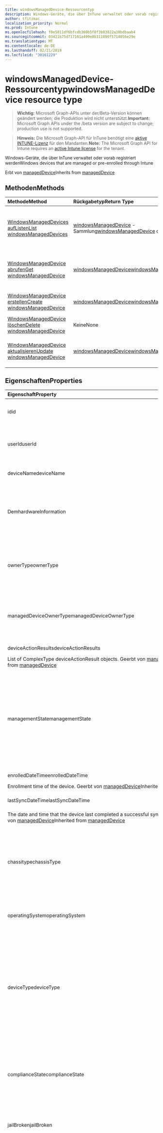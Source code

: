 ```yaml
---
title: windowsManagedDevice-Ressourcentyp
description: Windows-Geräte, die über InTune verwaltet oder vorab registriert werden
author: tfitzmac
localization_priority: Normal
ms.prod: Intune
ms.openlocfilehash: f0e5811df6bfcdb360b5f8f3b03822a38bdbaab4
ms.sourcegitcommit: 03421b75d717101a499e0b311890f5714056e29e
ms.translationtype: MT
ms.contentlocale: de-DE
ms.lasthandoff: 02/21/2019
ms.locfileid: "30161229"
---
```

# <a name="windowsmanageddevice-resource-type"></a><span data-ttu-id="17bc3-103">windowsManagedDevice-Ressourcentyp</span><span class="sxs-lookup"><span data-stu-id="17bc3-103">windowsManagedDevice resource type</span></span>

> <span data-ttu-id="17bc3-104">**Wichtig:** Microsoft Graph-APIs unter der/Beta-Version können geändert werden; die Produktion wird nicht unterstützt.</span><span class="sxs-lookup"><span data-stu-id="17bc3-104">**Important:** Microsoft Graph APIs under the /beta version are subject to change; production use is not supported.</span></span>

> <span data-ttu-id="17bc3-105">**Hinweis:** Die Microsoft Graph-API für InTune benötigt eine [aktive INTUNE-Lizenz](https://go.microsoft.com/fwlink/?linkid=839381) für den Mandanten.</span><span class="sxs-lookup"><span data-stu-id="17bc3-105">**Note:** The Microsoft Graph API for Intune requires an [active Intune license](https://go.microsoft.com/fwlink/?linkid=839381) for the tenant.</span></span>

<span data-ttu-id="17bc3-106">Windows-Geräte, die über InTune verwaltet oder vorab registriert werden</span><span class="sxs-lookup"><span data-stu-id="17bc3-106">Windows devices that are managed or pre-enrolled through Intune</span></span>


<span data-ttu-id="17bc3-107">Erbt von [managedDevice](../resources/intune-devices-manageddevice.md)</span><span class="sxs-lookup"><span data-stu-id="17bc3-107">Inherits from [managedDevice](../resources/intune-devices-manageddevice.md)</span></span>

## <a name="methods"></a><span data-ttu-id="17bc3-108">Methoden</span><span class="sxs-lookup"><span data-stu-id="17bc3-108">Methods</span></span>
|<span data-ttu-id="17bc3-109">Methode</span><span class="sxs-lookup"><span data-stu-id="17bc3-109">Method</span></span>|<span data-ttu-id="17bc3-110">Rückgabetyp</span><span class="sxs-lookup"><span data-stu-id="17bc3-110">Return Type</span></span>|<span data-ttu-id="17bc3-111">Beschreibung</span><span class="sxs-lookup"><span data-stu-id="17bc3-111">Description</span></span>|
|:---|:---|:---|
|[<span data-ttu-id="17bc3-112">WindowsManagedDevices aufListen</span><span class="sxs-lookup"><span data-stu-id="17bc3-112">List windowsManagedDevices</span></span>](../api/intune-devices-windowsmanageddevice-list.md)|<span data-ttu-id="17bc3-113">[windowsManagedDevice](../resources/intune-devices-windowsmanageddevice.md) -Sammlung</span><span class="sxs-lookup"><span data-stu-id="17bc3-113">[windowsManagedDevice](../resources/intune-devices-windowsmanageddevice.md) collection</span></span>|<span data-ttu-id="17bc3-114">AufListen von Eigenschaften und Beziehungen der [windowsManagedDevice](../resources/intune-devices-windowsmanageddevice.md) -Objekte.</span><span class="sxs-lookup"><span data-stu-id="17bc3-114">List properties and relationships of the [windowsManagedDevice](../resources/intune-devices-windowsmanageddevice.md) objects.</span></span>|
|[<span data-ttu-id="17bc3-115">WindowsManagedDevice abrufen</span><span class="sxs-lookup"><span data-stu-id="17bc3-115">Get windowsManagedDevice</span></span>](../api/intune-devices-windowsmanageddevice-get.md)|[<span data-ttu-id="17bc3-116">windowsManagedDevice</span><span class="sxs-lookup"><span data-stu-id="17bc3-116">windowsManagedDevice</span></span>](../resources/intune-devices-windowsmanageddevice.md)|<span data-ttu-id="17bc3-117">Lesen von Eigenschaften und Beziehungen des [windowsManagedDevice](../resources/intune-devices-windowsmanageddevice.md) -Objekts.</span><span class="sxs-lookup"><span data-stu-id="17bc3-117">Read properties and relationships of the [windowsManagedDevice](../resources/intune-devices-windowsmanageddevice.md) object.</span></span>|
|[<span data-ttu-id="17bc3-118">WindowsManagedDevice erstellen</span><span class="sxs-lookup"><span data-stu-id="17bc3-118">Create windowsManagedDevice</span></span>](../api/intune-devices-windowsmanageddevice-create.md)|[<span data-ttu-id="17bc3-119">windowsManagedDevice</span><span class="sxs-lookup"><span data-stu-id="17bc3-119">windowsManagedDevice</span></span>](../resources/intune-devices-windowsmanageddevice.md)|<span data-ttu-id="17bc3-120">Erstellen eines neuen [windowsManagedDevice](../resources/intune-devices-windowsmanageddevice.md) -Objekts.</span><span class="sxs-lookup"><span data-stu-id="17bc3-120">Create a new [windowsManagedDevice](../resources/intune-devices-windowsmanageddevice.md) object.</span></span>|
|[<span data-ttu-id="17bc3-121">WindowsManagedDevice löschen</span><span class="sxs-lookup"><span data-stu-id="17bc3-121">Delete windowsManagedDevice</span></span>](../api/intune-devices-windowsmanageddevice-delete.md)|<span data-ttu-id="17bc3-122">Keine</span><span class="sxs-lookup"><span data-stu-id="17bc3-122">None</span></span>|<span data-ttu-id="17bc3-123">Löscht eine [windowsManagedDevice](../resources/intune-devices-windowsmanageddevice.md).</span><span class="sxs-lookup"><span data-stu-id="17bc3-123">Deletes a [windowsManagedDevice](../resources/intune-devices-windowsmanageddevice.md).</span></span>|
|[<span data-ttu-id="17bc3-124">WindowsManagedDevice aktualisieren</span><span class="sxs-lookup"><span data-stu-id="17bc3-124">Update windowsManagedDevice</span></span>](../api/intune-devices-windowsmanageddevice-update.md)|[<span data-ttu-id="17bc3-125">windowsManagedDevice</span><span class="sxs-lookup"><span data-stu-id="17bc3-125">windowsManagedDevice</span></span>](../resources/intune-devices-windowsmanageddevice.md)|<span data-ttu-id="17bc3-126">Aktualisieren der Eigenschaften eines [windowsManagedDevice](../resources/intune-devices-windowsmanageddevice.md) -Objekts.</span><span class="sxs-lookup"><span data-stu-id="17bc3-126">Update the properties of a [windowsManagedDevice](../resources/intune-devices-windowsmanageddevice.md) object.</span></span>|

## <a name="properties"></a><span data-ttu-id="17bc3-127">Eigenschaften</span><span class="sxs-lookup"><span data-stu-id="17bc3-127">Properties</span></span>
|<span data-ttu-id="17bc3-128">Eigenschaft</span><span class="sxs-lookup"><span data-stu-id="17bc3-128">Property</span></span>|<span data-ttu-id="17bc3-129">Typ</span><span class="sxs-lookup"><span data-stu-id="17bc3-129">Type</span></span>|<span data-ttu-id="17bc3-130">Beschreibung</span><span class="sxs-lookup"><span data-stu-id="17bc3-130">Description</span></span>|
|:---|:---|:---|
|<span data-ttu-id="17bc3-131">id</span><span class="sxs-lookup"><span data-stu-id="17bc3-131">id</span></span>|<span data-ttu-id="17bc3-132">string</span><span class="sxs-lookup"><span data-stu-id="17bc3-132">String</span></span>|<span data-ttu-id="17bc3-133">Eindeutiger Bezeichner für das von [ManagedDevice](../resources/intune-devices-manageddevice.md) geerbte Gerät</span><span class="sxs-lookup"><span data-stu-id="17bc3-133">Unique Identifier for the device Inherited from [managedDevice](../resources/intune-devices-manageddevice.md)</span></span>|
|<span data-ttu-id="17bc3-134">userId</span><span class="sxs-lookup"><span data-stu-id="17bc3-134">userId</span></span>|<span data-ttu-id="17bc3-135">String</span><span class="sxs-lookup"><span data-stu-id="17bc3-135">String</span></span>|<span data-ttu-id="17bc3-136">Eindeutiger Bezeichner für den Benutzer, der mit dem von [ManagedDevice](../resources/intune-devices-manageddevice.md) geerbten Gerät verknüpft ist</span><span class="sxs-lookup"><span data-stu-id="17bc3-136">Unique Identifier for the user associated with the device Inherited from [managedDevice](../resources/intune-devices-manageddevice.md)</span></span>|
|<span data-ttu-id="17bc3-137">deviceName</span><span class="sxs-lookup"><span data-stu-id="17bc3-137">deviceName</span></span>|<span data-ttu-id="17bc3-138">Zeichenfolge</span><span class="sxs-lookup"><span data-stu-id="17bc3-138">String</span></span>|<span data-ttu-id="17bc3-139">Name des von [ManagedDevice](../resources/intune-devices-manageddevice.md) geerbten Geräts</span><span class="sxs-lookup"><span data-stu-id="17bc3-139">Name of the device Inherited from [managedDevice](../resources/intune-devices-manageddevice.md)</span></span>|
|<span data-ttu-id="17bc3-140">Dem</span><span class="sxs-lookup"><span data-stu-id="17bc3-140">hardwareInformation</span></span>|[<span data-ttu-id="17bc3-141">Dem</span><span class="sxs-lookup"><span data-stu-id="17bc3-141">hardwareInformation</span></span>](../resources/intune-devices-hardwareinformation.md)|<span data-ttu-id="17bc3-142">Die hardward-Details für das Gerät.</span><span class="sxs-lookup"><span data-stu-id="17bc3-142">The hardward details for the device.</span></span>  <span data-ttu-id="17bc3-143">Enthält Informationen wie Speicherplatz, Hersteller, Seriennummer usw. Geerbt von [managedDevice](../resources/intune-devices-manageddevice.md)</span><span class="sxs-lookup"><span data-stu-id="17bc3-143">Includes information such as storage space, manufacturer, serial number, etc. Inherited from [managedDevice](../resources/intune-devices-manageddevice.md)</span></span>|
|<span data-ttu-id="17bc3-144">ownerType</span><span class="sxs-lookup"><span data-stu-id="17bc3-144">ownerType</span></span>|[<span data-ttu-id="17bc3-145">ownerType</span><span class="sxs-lookup"><span data-stu-id="17bc3-145">ownerType</span></span>](../resources/intune-devices-ownertype.md)|<span data-ttu-id="17bc3-146">Der Besitzer des Geräts.</span><span class="sxs-lookup"><span data-stu-id="17bc3-146">Ownership of the device.</span></span> <span data-ttu-id="17bc3-147">Kann "Company" oder "Personal" von [ManagedDevice](../resources/intune-devices-manageddevice.md)geerbt werden.</span><span class="sxs-lookup"><span data-stu-id="17bc3-147">Can be 'company' or 'personal' Inherited from [managedDevice](../resources/intune-devices-manageddevice.md).</span></span> <span data-ttu-id="17bc3-148">Mögliche Werte sind: `unknown`, `company` und `personal`.</span><span class="sxs-lookup"><span data-stu-id="17bc3-148">Possible values are: `unknown`, `company`, `personal`.</span></span>|
|<span data-ttu-id="17bc3-149">managedDeviceOwnerType</span><span class="sxs-lookup"><span data-stu-id="17bc3-149">managedDeviceOwnerType</span></span>|[<span data-ttu-id="17bc3-150">managedDeviceOwnerType</span><span class="sxs-lookup"><span data-stu-id="17bc3-150">managedDeviceOwnerType</span></span>](../resources/intune-devices-manageddeviceownertype.md)|<span data-ttu-id="17bc3-151">Der Besitzer des Geräts.</span><span class="sxs-lookup"><span data-stu-id="17bc3-151">Ownership of the device.</span></span> <span data-ttu-id="17bc3-152">Kann "Company" oder "Personal" von [ManagedDevice](../resources/intune-devices-manageddevice.md)geerbt werden.</span><span class="sxs-lookup"><span data-stu-id="17bc3-152">Can be 'company' or 'personal' Inherited from [managedDevice](../resources/intune-devices-manageddevice.md).</span></span> <span data-ttu-id="17bc3-153">Mögliche Werte sind: `unknown`, `company` und `personal`.</span><span class="sxs-lookup"><span data-stu-id="17bc3-153">Possible values are: `unknown`, `company`, `personal`.</span></span>|
|<span data-ttu-id="17bc3-154">deviceActionResults</span><span class="sxs-lookup"><span data-stu-id="17bc3-154">deviceActionResults</span></span>|<span data-ttu-id="17bc3-155">Collection von Objekten des Typs [deviceActionResult](../resources/intune-devices-deviceactionresult.md)</span><span class="sxs-lookup"><span data-stu-id="17bc3-155">[deviceActionResult](../resources/intune-devices-deviceactionresult.md) collection</span></span>|<span data-ttu-id="17bc3-156">Liste von Objekten des Typs „ComplexType deviceActionResult“.
</span><span class="sxs-lookup"><span data-stu-id="17bc3-156">List of ComplexType deviceActionResult objects.</span></span> <span data-ttu-id="17bc3-157">Geerbt von [managedDevice](../resources/intune-devices-manageddevice.md)</span><span class="sxs-lookup"><span data-stu-id="17bc3-157">Inherited from [managedDevice](../resources/intune-devices-manageddevice.md)</span></span>|
|<span data-ttu-id="17bc3-158">managementState</span><span class="sxs-lookup"><span data-stu-id="17bc3-158">managementState</span></span>|[<span data-ttu-id="17bc3-159">managementState</span><span class="sxs-lookup"><span data-stu-id="17bc3-159">managementState</span></span>](../resources/intune-devices-managementstate.md)|<span data-ttu-id="17bc3-160">Verwaltungsstatus des Geräts.</span><span class="sxs-lookup"><span data-stu-id="17bc3-160">Management state of the device.</span></span> <span data-ttu-id="17bc3-161">Von [ManagedDevice](../resources/intune-devices-manageddevice.md)geerbt.</span><span class="sxs-lookup"><span data-stu-id="17bc3-161">Inherited from [managedDevice](../resources/intune-devices-manageddevice.md).</span></span> <span data-ttu-id="17bc3-162">Mögliche Werte sind: `managed`, `retirePending`, `retireFailed`, `wipePending`, `wipeFailed`, `unhealthy`, `deletePending`, `retireIssued`, `wipeIssued`, `wipeCanceled`, `retireCanceled` und `discovered`.</span><span class="sxs-lookup"><span data-stu-id="17bc3-162">Possible values are: `managed`, `retirePending`, `retireFailed`, `wipePending`, `wipeFailed`, `unhealthy`, `deletePending`, `retireIssued`, `wipeIssued`, `wipeCanceled`, `retireCanceled`, `discovered`.</span></span>|
|<span data-ttu-id="17bc3-163">enrolledDateTime</span><span class="sxs-lookup"><span data-stu-id="17bc3-163">enrolledDateTime</span></span>|<span data-ttu-id="17bc3-164">DateTimeOffset</span><span class="sxs-lookup"><span data-stu-id="17bc3-164">DateTimeOffset</span></span>|<span data-ttu-id="17bc3-165">Datum und Uhrzeit der Geräteregistrierung.
</span><span class="sxs-lookup"><span data-stu-id="17bc3-165">Enrollment time of the device.</span></span> <span data-ttu-id="17bc3-166">Geerbt von [managedDevice](../resources/intune-devices-manageddevice.md)</span><span class="sxs-lookup"><span data-stu-id="17bc3-166">Inherited from [managedDevice](../resources/intune-devices-manageddevice.md)</span></span>|
|<span data-ttu-id="17bc3-167">lastSyncDateTime</span><span class="sxs-lookup"><span data-stu-id="17bc3-167">lastSyncDateTime</span></span>|<span data-ttu-id="17bc3-168">DateTimeOffset</span><span class="sxs-lookup"><span data-stu-id="17bc3-168">DateTimeOffset</span></span>|<span data-ttu-id="17bc3-169">Datum und Uhrzeit der letzten erfolgreichen Synchronisierung des Geräts mit Intune.
</span><span class="sxs-lookup"><span data-stu-id="17bc3-169">The date and time that the device last completed a successful sync with Intune.</span></span> <span data-ttu-id="17bc3-170">Geerbt von [managedDevice](../resources/intune-devices-manageddevice.md)</span><span class="sxs-lookup"><span data-stu-id="17bc3-170">Inherited from [managedDevice](../resources/intune-devices-manageddevice.md)</span></span>|
|<span data-ttu-id="17bc3-171">chassitype</span><span class="sxs-lookup"><span data-stu-id="17bc3-171">chassisType</span></span>|[<span data-ttu-id="17bc3-172">chassitype</span><span class="sxs-lookup"><span data-stu-id="17bc3-172">chassisType</span></span>](../resources/intune-devices-chassistype.md)|<span data-ttu-id="17bc3-173">Gehäusetyp des Geräts.</span><span class="sxs-lookup"><span data-stu-id="17bc3-173">Chassis type of the device.</span></span> <span data-ttu-id="17bc3-174">Von [ManagedDevice](../resources/intune-devices-manageddevice.md)geerbt.</span><span class="sxs-lookup"><span data-stu-id="17bc3-174">Inherited from [managedDevice](../resources/intune-devices-manageddevice.md).</span></span> <span data-ttu-id="17bc3-175">Mögliche Werte: `unknown`, `desktop`, `laptop`, `worksWorkstation`, `enterpriseServer`, `phone`, `tablet`, `mobileOther`, `mobileUnknown`.</span><span class="sxs-lookup"><span data-stu-id="17bc3-175">Possible values are: `unknown`, `desktop`, `laptop`, `worksWorkstation`, `enterpriseServer`, `phone`, `tablet`, `mobileOther`, `mobileUnknown`.</span></span>|
|<span data-ttu-id="17bc3-176">operatingSystem</span><span class="sxs-lookup"><span data-stu-id="17bc3-176">operatingSystem</span></span>|<span data-ttu-id="17bc3-177">Zeichenfolge</span><span class="sxs-lookup"><span data-stu-id="17bc3-177">String</span></span>|<span data-ttu-id="17bc3-178">Betriebssystem des Geräts.</span><span class="sxs-lookup"><span data-stu-id="17bc3-178">Operating system of the device.</span></span> <span data-ttu-id="17bc3-179">Windows, iOS, etc. Geerbt von [managedDevice](../resources/intune-devices-manageddevice.md)</span><span class="sxs-lookup"><span data-stu-id="17bc3-179">Windows, iOS, etc. Inherited from [managedDevice](../resources/intune-devices-manageddevice.md)</span></span>|
|<span data-ttu-id="17bc3-180">deviceType</span><span class="sxs-lookup"><span data-stu-id="17bc3-180">deviceType</span></span>|[<span data-ttu-id="17bc3-181">deviceType</span><span class="sxs-lookup"><span data-stu-id="17bc3-181">deviceType</span></span>](../resources/intune-shared-devicetype.md)|<span data-ttu-id="17bc3-182">Plattform des Geräts.</span><span class="sxs-lookup"><span data-stu-id="17bc3-182">Platform of the device.</span></span> <span data-ttu-id="17bc3-183">Von [ManagedDevice](../resources/intune-devices-manageddevice.md)geerbt.</span><span class="sxs-lookup"><span data-stu-id="17bc3-183">Inherited from [managedDevice](../resources/intune-devices-manageddevice.md).</span></span> <span data-ttu-id="17bc3-184">Mögliche Werte sind: `desktop`, `windowsRT`, `winMO6` `nokia` `windowsPhone` `mac` `winCE` `iPhone` `iPad` `iPod` `android` `iSocConsumer` `unix` `macMDM`,,,,,,,, `holoLens`,, `androidEnterprise` ,,,,,, `surfaceHub` `androidForWork` `winEmbedded` , `blackberry`, `palm`, `unknown`.</span><span class="sxs-lookup"><span data-stu-id="17bc3-184">Possible values are: `desktop`, `windowsRT`, `winMO6`, `nokia`, `windowsPhone`, `mac`, `winCE`, `winEmbedded`, `iPhone`, `iPad`, `iPod`, `android`, `iSocConsumer`, `unix`, `macMDM`, `holoLens`, `surfaceHub`, `androidForWork`, `androidEnterprise`, `blackberry`, `palm`, `unknown`.</span></span>|
|<span data-ttu-id="17bc3-185">complianceState</span><span class="sxs-lookup"><span data-stu-id="17bc3-185">complianceState</span></span>|[<span data-ttu-id="17bc3-186">complianceState</span><span class="sxs-lookup"><span data-stu-id="17bc3-186">complianceState</span></span>](../resources/intune-devices-compliancestate.md)|<span data-ttu-id="17bc3-187">Konformitätsstatus des Geräts.</span><span class="sxs-lookup"><span data-stu-id="17bc3-187">Compliance state of the device.</span></span> <span data-ttu-id="17bc3-188">Von [ManagedDevice](../resources/intune-devices-manageddevice.md)geerbt.</span><span class="sxs-lookup"><span data-stu-id="17bc3-188">Inherited from [managedDevice](../resources/intune-devices-manageddevice.md).</span></span> <span data-ttu-id="17bc3-189">Mögliche Werte sind: `unknown`, `compliant`, `noncompliant`, `conflict`, `error`, `inGracePeriod` und `configManager`.</span><span class="sxs-lookup"><span data-stu-id="17bc3-189">Possible values are: `unknown`, `compliant`, `noncompliant`, `conflict`, `error`, `inGracePeriod`, `configManager`.</span></span>|
|<span data-ttu-id="17bc3-190">jailBroken</span><span class="sxs-lookup"><span data-stu-id="17bc3-190">jailBroken</span></span>|<span data-ttu-id="17bc3-191">String</span><span class="sxs-lookup"><span data-stu-id="17bc3-191">String</span></span>|<span data-ttu-id="17bc3-192">Gibt an, ob es sich um ein Gerät mit Jailbreak oder Rootzugriff handelt.</span><span class="sxs-lookup"><span data-stu-id="17bc3-192">whether the device is jail broken or rooted.</span></span> <span data-ttu-id="17bc3-193">Geerbt von [managedDevice](../resources/intune-devices-manageddevice.md)</span><span class="sxs-lookup"><span data-stu-id="17bc3-193">Inherited from [managedDevice](../resources/intune-devices-manageddevice.md)</span></span>|
|<span data-ttu-id="17bc3-194">managementAgent</span><span class="sxs-lookup"><span data-stu-id="17bc3-194">managementAgent</span></span>|[<span data-ttu-id="17bc3-195">managementAgentType</span><span class="sxs-lookup"><span data-stu-id="17bc3-195">managementAgentType</span></span>](../resources/intune-devices-managementagenttype.md)|<span data-ttu-id="17bc3-196">Verwaltungskanal des Geräts.</span><span class="sxs-lookup"><span data-stu-id="17bc3-196">Management channel of the device.</span></span> <span data-ttu-id="17bc3-197">InTune, EAS usw. Von [ManagedDevice](../resources/intune-devices-manageddevice.md)geerbt.</span><span class="sxs-lookup"><span data-stu-id="17bc3-197">Intune, EAS, etc. Inherited from [managedDevice](../resources/intune-devices-manageddevice.md).</span></span> <span data-ttu-id="17bc3-198">Mögliche Werte sind: `eas`, `mdm`, `easMdm`, `intuneClient`, `easIntuneClient`, `configurationManagerClient`, `configurationManagerClientMdm`, `configurationManagerClientMdmEas`, `unknown`, `jamf`, `googleCloudDevicePolicyController` und `microsoft365ManagedMdm`.</span><span class="sxs-lookup"><span data-stu-id="17bc3-198">Possible values are: `eas`, `mdm`, `easMdm`, `intuneClient`, `easIntuneClient`, `configurationManagerClient`, `configurationManagerClientMdm`, `configurationManagerClientMdmEas`, `unknown`, `jamf`, `googleCloudDevicePolicyController`, `microsoft365ManagedMdm`.</span></span>|
|<span data-ttu-id="17bc3-199">osVersion</span><span class="sxs-lookup"><span data-stu-id="17bc3-199">osVersion</span></span>|<span data-ttu-id="17bc3-200">Zeichenfolge</span><span class="sxs-lookup"><span data-stu-id="17bc3-200">String</span></span>|<span data-ttu-id="17bc3-201">Auf dem Gerät installierte Betriebssystemversion.
</span><span class="sxs-lookup"><span data-stu-id="17bc3-201">Operating system version of the device.</span></span> <span data-ttu-id="17bc3-202">Geerbt von [managedDevice](../resources/intune-devices-manageddevice.md)</span><span class="sxs-lookup"><span data-stu-id="17bc3-202">Inherited from [managedDevice](../resources/intune-devices-manageddevice.md)</span></span>|
|<span data-ttu-id="17bc3-203">easActivated</span><span class="sxs-lookup"><span data-stu-id="17bc3-203">easActivated</span></span>|<span data-ttu-id="17bc3-204">Boolean</span><span class="sxs-lookup"><span data-stu-id="17bc3-204">Boolean</span></span>|<span data-ttu-id="17bc3-205">Gibt an, ob für das Gerät Exchange ActiveSync aktiviert ist.</span><span class="sxs-lookup"><span data-stu-id="17bc3-205">Whether the device is Exchange ActiveSync activated.</span></span> <span data-ttu-id="17bc3-206">Geerbt von [managedDevice](../resources/intune-devices-manageddevice.md)</span><span class="sxs-lookup"><span data-stu-id="17bc3-206">Inherited from [managedDevice](../resources/intune-devices-manageddevice.md)</span></span>|
|<span data-ttu-id="17bc3-207">easDeviceId</span><span class="sxs-lookup"><span data-stu-id="17bc3-207">easDeviceId</span></span>|<span data-ttu-id="17bc3-208">Zeichenfolge</span><span class="sxs-lookup"><span data-stu-id="17bc3-208">String</span></span>|<span data-ttu-id="17bc3-209">Exchange ActiveSync-ID des Geräts.
</span><span class="sxs-lookup"><span data-stu-id="17bc3-209">Exchange ActiveSync Id of the device.</span></span> <span data-ttu-id="17bc3-210">Geerbt von [managedDevice](../resources/intune-devices-manageddevice.md)</span><span class="sxs-lookup"><span data-stu-id="17bc3-210">Inherited from [managedDevice](../resources/intune-devices-manageddevice.md)</span></span>|
|<span data-ttu-id="17bc3-211">easActivationDateTime</span><span class="sxs-lookup"><span data-stu-id="17bc3-211">easActivationDateTime</span></span>|<span data-ttu-id="17bc3-212">DateTimeOffset</span><span class="sxs-lookup"><span data-stu-id="17bc3-212">DateTimeOffset</span></span>|<span data-ttu-id="17bc3-213">Datum und Uhrzeit der Exchange ActiveSync-Aktivierung für das Gerät.
</span><span class="sxs-lookup"><span data-stu-id="17bc3-213">Exchange ActivationSync activation time of the device.</span></span> <span data-ttu-id="17bc3-214">Geerbt von [managedDevice](../resources/intune-devices-manageddevice.md)</span><span class="sxs-lookup"><span data-stu-id="17bc3-214">Inherited from [managedDevice](../resources/intune-devices-manageddevice.md)</span></span>|
|<span data-ttu-id="17bc3-215">aadRegistered</span><span class="sxs-lookup"><span data-stu-id="17bc3-215">aadRegistered</span></span>|<span data-ttu-id="17bc3-216">Boolescher Wert</span><span class="sxs-lookup"><span data-stu-id="17bc3-216">Boolean</span></span>|<span data-ttu-id="17bc3-217">Gibt an, ob das Gerät in Azure Active Directory registriert ist.</span><span class="sxs-lookup"><span data-stu-id="17bc3-217">Whether the device is Azure Active Directory registered.</span></span> <span data-ttu-id="17bc3-218">Geerbt von [managedDevice](../resources/intune-devices-manageddevice.md)</span><span class="sxs-lookup"><span data-stu-id="17bc3-218">Inherited from [managedDevice](../resources/intune-devices-manageddevice.md)</span></span>|
|<span data-ttu-id="17bc3-219">azureADRegistered</span><span class="sxs-lookup"><span data-stu-id="17bc3-219">azureADRegistered</span></span>|<span data-ttu-id="17bc3-220">Boolescher Wert</span><span class="sxs-lookup"><span data-stu-id="17bc3-220">Boolean</span></span>|<span data-ttu-id="17bc3-221">Gibt an, ob das Gerät in Azure Active Directory registriert ist.</span><span class="sxs-lookup"><span data-stu-id="17bc3-221">Whether the device is Azure Active Directory registered.</span></span> <span data-ttu-id="17bc3-222">Geerbt von [managedDevice](../resources/intune-devices-manageddevice.md)</span><span class="sxs-lookup"><span data-stu-id="17bc3-222">Inherited from [managedDevice](../resources/intune-devices-manageddevice.md)</span></span>|
|<span data-ttu-id="17bc3-223">deviceEnrollmentType</span><span class="sxs-lookup"><span data-stu-id="17bc3-223">deviceEnrollmentType</span></span>|[<span data-ttu-id="17bc3-224">deviceEnrollmentType</span><span class="sxs-lookup"><span data-stu-id="17bc3-224">deviceEnrollmentType</span></span>](../resources/intune-shared-deviceenrollmenttype.md)|<span data-ttu-id="17bc3-225">Registrierungstyp des Geräts.</span><span class="sxs-lookup"><span data-stu-id="17bc3-225">Enrollment type of the device.</span></span> <span data-ttu-id="17bc3-226">Von [ManagedDevice](../resources/intune-devices-manageddevice.md)geerbt.</span><span class="sxs-lookup"><span data-stu-id="17bc3-226">Inherited from [managedDevice](../resources/intune-devices-manageddevice.md).</span></span> <span data-ttu-id="17bc3-227">Mögliche Werte: `unknown`, `userEnrollment`, `deviceEnrollmentManager`, `appleBulkWithUser`, `appleBulkWithoutUser`, `windowsAzureADJoin`, `windowsBulkUserless`, `windowsAutoEnrollment`, `windowsBulkAzureDomainJoin`, `windowsCoManagement`.</span><span class="sxs-lookup"><span data-stu-id="17bc3-227">Possible values are: `unknown`, `userEnrollment`, `deviceEnrollmentManager`, `appleBulkWithUser`, `appleBulkWithoutUser`, `windowsAzureADJoin`, `windowsBulkUserless`, `windowsAutoEnrollment`, `windowsBulkAzureDomainJoin`, `windowsCoManagement`.</span></span>|
|<span data-ttu-id="17bc3-228">lostModeState</span><span class="sxs-lookup"><span data-stu-id="17bc3-228">lostModeState</span></span>|[<span data-ttu-id="17bc3-229">lostModeState</span><span class="sxs-lookup"><span data-stu-id="17bc3-229">lostModeState</span></span>](../resources/intune-devices-lostmodestate.md)|<span data-ttu-id="17bc3-230">Gibt an, ob der Modus verloren aktiviert oder deaktiviert von [ManagedDevice](../resources/intune-devices-manageddevice.md)geerbt wurde.</span><span class="sxs-lookup"><span data-stu-id="17bc3-230">Indicates if Lost mode is enabled or disabled Inherited from [managedDevice](../resources/intune-devices-manageddevice.md).</span></span> <span data-ttu-id="17bc3-231">Mögliche Werte sind: `disabled` und `enabled`.</span><span class="sxs-lookup"><span data-stu-id="17bc3-231">Possible values are: `disabled`, `enabled`.</span></span>|
|<span data-ttu-id="17bc3-232">activationLockBypassCode</span><span class="sxs-lookup"><span data-stu-id="17bc3-232">activationLockBypassCode</span></span>|<span data-ttu-id="17bc3-233">Zeichenfolge</span><span class="sxs-lookup"><span data-stu-id="17bc3-233">String</span></span>|<span data-ttu-id="17bc3-234">Code, der die Umgehung der Aktivierungssperre des Geräts ermöglicht</span><span class="sxs-lookup"><span data-stu-id="17bc3-234">Code that allows the Activation Lock on a device to be bypassed.</span></span> <span data-ttu-id="17bc3-235">Geerbt von [managedDevice](../resources/intune-devices-manageddevice.md)</span><span class="sxs-lookup"><span data-stu-id="17bc3-235">Inherited from [managedDevice](../resources/intune-devices-manageddevice.md)</span></span>|
|<span data-ttu-id="17bc3-236">emailAddress</span><span class="sxs-lookup"><span data-stu-id="17bc3-236">emailAddress</span></span>|<span data-ttu-id="17bc3-237">Zeichenfolge</span><span class="sxs-lookup"><span data-stu-id="17bc3-237">String</span></span>|<span data-ttu-id="17bc3-238">E-Mail (e) für den Benutzer, der mit dem von [ManagedDevice](../resources/intune-devices-manageddevice.md) geerbten Gerät verknüpft ist</span><span class="sxs-lookup"><span data-stu-id="17bc3-238">Email(s) for the user associated with the device Inherited from [managedDevice](../resources/intune-devices-manageddevice.md)</span></span>|
|<span data-ttu-id="17bc3-239">Eigenschaften azureactivedirectorydeviceid</span><span class="sxs-lookup"><span data-stu-id="17bc3-239">azureActiveDirectoryDeviceId</span></span>|<span data-ttu-id="17bc3-240">Zeichenfolge</span><span class="sxs-lookup"><span data-stu-id="17bc3-240">String</span></span>|<span data-ttu-id="17bc3-241">Eindeutiger Bezeichner des Azure Active Directory-Geräts.</span><span class="sxs-lookup"><span data-stu-id="17bc3-241">The unique identifier for the Azure Active Directory device.</span></span> <span data-ttu-id="17bc3-242">Schreibgeschützt.</span><span class="sxs-lookup"><span data-stu-id="17bc3-242">Read only.</span></span> <span data-ttu-id="17bc3-243">Geerbt von [managedDevice](../resources/intune-devices-manageddevice.md)</span><span class="sxs-lookup"><span data-stu-id="17bc3-243">Inherited from [managedDevice](../resources/intune-devices-manageddevice.md)</span></span>|
|<span data-ttu-id="17bc3-244">azureADDeviceId</span><span class="sxs-lookup"><span data-stu-id="17bc3-244">azureADDeviceId</span></span>|<span data-ttu-id="17bc3-245">Zeichenfolge</span><span class="sxs-lookup"><span data-stu-id="17bc3-245">String</span></span>|<span data-ttu-id="17bc3-246">Eindeutiger Bezeichner des Azure Active Directory-Geräts.</span><span class="sxs-lookup"><span data-stu-id="17bc3-246">The unique identifier for the Azure Active Directory device.</span></span> <span data-ttu-id="17bc3-247">Schreibgeschützt.</span><span class="sxs-lookup"><span data-stu-id="17bc3-247">Read only.</span></span> <span data-ttu-id="17bc3-248">Geerbt von [managedDevice](../resources/intune-devices-manageddevice.md)</span><span class="sxs-lookup"><span data-stu-id="17bc3-248">Inherited from [managedDevice](../resources/intune-devices-manageddevice.md)</span></span>|
|<span data-ttu-id="17bc3-249">deviceRegistrationState</span><span class="sxs-lookup"><span data-stu-id="17bc3-249">deviceRegistrationState</span></span>|[<span data-ttu-id="17bc3-250">deviceRegistrationState</span><span class="sxs-lookup"><span data-stu-id="17bc3-250">deviceRegistrationState</span></span>](../resources/intune-devices-deviceregistrationstate.md)|<span data-ttu-id="17bc3-251">Registrierungsstatus des Geräts.</span><span class="sxs-lookup"><span data-stu-id="17bc3-251">Device registration state.</span></span> <span data-ttu-id="17bc3-252">Von [ManagedDevice](../resources/intune-devices-manageddevice.md)geerbt.</span><span class="sxs-lookup"><span data-stu-id="17bc3-252">Inherited from [managedDevice](../resources/intune-devices-manageddevice.md).</span></span> <span data-ttu-id="17bc3-253">Mögliche Werte sind: `notRegistered`, `registered`, `revoked`, `keyConflict`, `approvalPending`, `certificateReset` und `notRegisteredPendingEnrollment`, `unknown`.</span><span class="sxs-lookup"><span data-stu-id="17bc3-253">Possible values are: `notRegistered`, `registered`, `revoked`, `keyConflict`, `approvalPending`, `certificateReset`, `notRegisteredPendingEnrollment`, `unknown`.</span></span>|
|<span data-ttu-id="17bc3-254">deviceCategoryDisplayName</span><span class="sxs-lookup"><span data-stu-id="17bc3-254">deviceCategoryDisplayName</span></span>|<span data-ttu-id="17bc3-255">Zeichenfolge</span><span class="sxs-lookup"><span data-stu-id="17bc3-255">String</span></span>|<span data-ttu-id="17bc3-256">Anzeigename der Gerätekategorie, geerbt von [managedDevice](../resources/intune-devices-manageddevice.md)</span><span class="sxs-lookup"><span data-stu-id="17bc3-256">Device category display name Inherited from [managedDevice](../resources/intune-devices-manageddevice.md)</span></span>|
|<span data-ttu-id="17bc3-257">isSupervised</span><span class="sxs-lookup"><span data-stu-id="17bc3-257">isSupervised</span></span>|<span data-ttu-id="17bc3-258">Boolean</span><span class="sxs-lookup"><span data-stu-id="17bc3-258">Boolean</span></span>|<span data-ttu-id="17bc3-259">Von [ManagedDevice](../resources/intune-devices-manageddevice.md) geerbter Geräte überwachter Status</span><span class="sxs-lookup"><span data-stu-id="17bc3-259">Device supervised status Inherited from [managedDevice](../resources/intune-devices-manageddevice.md)</span></span>|
|<span data-ttu-id="17bc3-260">exchangeLastSuccessfulSyncDateTime</span><span class="sxs-lookup"><span data-stu-id="17bc3-260">exchangeLastSuccessfulSyncDateTime</span></span>|<span data-ttu-id="17bc3-261">DateTimeOffset</span><span class="sxs-lookup"><span data-stu-id="17bc3-261">DateTimeOffset</span></span>|<span data-ttu-id="17bc3-262">Datum und Uhrzeit der letzten Verbindung des Geräts mit Exchange</span><span class="sxs-lookup"><span data-stu-id="17bc3-262">Last time the device contacted Exchange.</span></span> <span data-ttu-id="17bc3-263">Geerbt von [managedDevice](../resources/intune-devices-manageddevice.md)</span><span class="sxs-lookup"><span data-stu-id="17bc3-263">Inherited from [managedDevice](../resources/intune-devices-manageddevice.md)</span></span>|
|<span data-ttu-id="17bc3-264">exchangeAccessState</span><span class="sxs-lookup"><span data-stu-id="17bc3-264">exchangeAccessState</span></span>|[<span data-ttu-id="17bc3-265">deviceManagementExchangeAccessState</span><span class="sxs-lookup"><span data-stu-id="17bc3-265">deviceManagementExchangeAccessState</span></span>](../resources/intune-devices-devicemanagementexchangeaccessstate.md)|<span data-ttu-id="17bc3-266">Zugriffsstatus des Geräts in Exchange.</span><span class="sxs-lookup"><span data-stu-id="17bc3-266">The Access State of the device in Exchange.</span></span> <span data-ttu-id="17bc3-267">Von [ManagedDevice](../resources/intune-devices-manageddevice.md)geerbt.</span><span class="sxs-lookup"><span data-stu-id="17bc3-267">Inherited from [managedDevice](../resources/intune-devices-manageddevice.md).</span></span> <span data-ttu-id="17bc3-268">Mögliche Werte: `none`, `unknown`, `allowed`, `blocked`, `quarantined`.</span><span class="sxs-lookup"><span data-stu-id="17bc3-268">Possible values are: `none`, `unknown`, `allowed`, `blocked`, `quarantined`.</span></span>|
|<span data-ttu-id="17bc3-269">exchangeAccessStateReason</span><span class="sxs-lookup"><span data-stu-id="17bc3-269">exchangeAccessStateReason</span></span>|[<span data-ttu-id="17bc3-270">deviceManagementExchangeAccessStateReason</span><span class="sxs-lookup"><span data-stu-id="17bc3-270">deviceManagementExchangeAccessStateReason</span></span>](../resources/intune-devices-devicemanagementexchangeaccessstatereason.md)|<span data-ttu-id="17bc3-271">Grund für den Zugriffsstatus des Geräts in Exchange.</span><span class="sxs-lookup"><span data-stu-id="17bc3-271">The reason for the device's access state in Exchange.</span></span> <span data-ttu-id="17bc3-272">Von [ManagedDevice](../resources/intune-devices-manageddevice.md)geerbt.</span><span class="sxs-lookup"><span data-stu-id="17bc3-272">Inherited from [managedDevice](../resources/intune-devices-manageddevice.md).</span></span> <span data-ttu-id="17bc3-273">Mögliche Werte sind: `none`, `unknown`, `exchangeGlobalRule`, `exchangeIndividualRule`, `exchangeDeviceRule`, `exchangeUpgrade`, `exchangeMailboxPolicy`, `other`, `compliant`, `notCompliant`, `notEnrolled`, `unknownLocation`, `mfaRequired`, `azureADBlockDueToAccessPolicy`, `compromisedPassword` und `deviceNotKnownWithManagedApp`.</span><span class="sxs-lookup"><span data-stu-id="17bc3-273">Possible values are: `none`, `unknown`, `exchangeGlobalRule`, `exchangeIndividualRule`, `exchangeDeviceRule`, `exchangeUpgrade`, `exchangeMailboxPolicy`, `other`, `compliant`, `notCompliant`, `notEnrolled`, `unknownLocation`, `mfaRequired`, `azureADBlockDueToAccessPolicy`, `compromisedPassword`, `deviceNotKnownWithManagedApp`.</span></span>|
|<span data-ttu-id="17bc3-274">remoteAssistanceSessionUrl</span><span class="sxs-lookup"><span data-stu-id="17bc3-274">remoteAssistanceSessionUrl</span></span>|<span data-ttu-id="17bc3-275">Zeichenfolge</span><span class="sxs-lookup"><span data-stu-id="17bc3-275">String</span></span>|<span data-ttu-id="17bc3-276">URL zur Einrichtung einer Remoteunterstützungssitzung mit dem Gerät.
</span><span class="sxs-lookup"><span data-stu-id="17bc3-276">Url that allows a Remote Assistance session to be established with the device.</span></span> <span data-ttu-id="17bc3-277">Geerbt von [managedDevice](../resources/intune-devices-manageddevice.md)</span><span class="sxs-lookup"><span data-stu-id="17bc3-277">Inherited from [managedDevice](../resources/intune-devices-manageddevice.md)</span></span>|
|<span data-ttu-id="17bc3-278">remoteAssistanceSessionErrorDetails</span><span class="sxs-lookup"><span data-stu-id="17bc3-278">remoteAssistanceSessionErrorDetails</span></span>|<span data-ttu-id="17bc3-279">Zeichenfolge</span><span class="sxs-lookup"><span data-stu-id="17bc3-279">String</span></span>|<span data-ttu-id="17bc3-280">Fehlerzeichenfolge zur Beschreibung von Fehlern beim Erstellen von Objekten für Remoteunterstützungssitzungen.
</span><span class="sxs-lookup"><span data-stu-id="17bc3-280">An error string that identifies issues when creating Remote Assistance session objects.</span></span> <span data-ttu-id="17bc3-281">Geerbt von [managedDevice](../resources/intune-devices-manageddevice.md)</span><span class="sxs-lookup"><span data-stu-id="17bc3-281">Inherited from [managedDevice](../resources/intune-devices-manageddevice.md)</span></span>|
|<span data-ttu-id="17bc3-282">isEncrypted</span><span class="sxs-lookup"><span data-stu-id="17bc3-282">isEncrypted</span></span>|<span data-ttu-id="17bc3-283">Boolescher Wert</span><span class="sxs-lookup"><span data-stu-id="17bc3-283">Boolean</span></span>|<span data-ttu-id="17bc3-284">Von [ManagedDevice](../resources/intune-devices-manageddevice.md) geerbter Geräte Verschlüsselungsstatus</span><span class="sxs-lookup"><span data-stu-id="17bc3-284">Device encryption status Inherited from [managedDevice](../resources/intune-devices-manageddevice.md)</span></span>|
|<span data-ttu-id="17bc3-285">userPrincipalName</span><span class="sxs-lookup"><span data-stu-id="17bc3-285">userPrincipalName</span></span>|<span data-ttu-id="17bc3-286">Zeichenfolge</span><span class="sxs-lookup"><span data-stu-id="17bc3-286">String</span></span>|<span data-ttu-id="17bc3-287">Von [ManagedDevice](../resources/intune-devices-manageddevice.md) geerbter Geräte Benutzerprinzipalname</span><span class="sxs-lookup"><span data-stu-id="17bc3-287">Device user principal name Inherited from [managedDevice](../resources/intune-devices-manageddevice.md)</span></span>|
|<span data-ttu-id="17bc3-288">model</span><span class="sxs-lookup"><span data-stu-id="17bc3-288">model</span></span>|<span data-ttu-id="17bc3-289">Zeichenfolge</span><span class="sxs-lookup"><span data-stu-id="17bc3-289">String</span></span>|<span data-ttu-id="17bc3-290">Modell des von [ManagedDevice](../resources/intune-devices-manageddevice.md) geerbten Geräts</span><span class="sxs-lookup"><span data-stu-id="17bc3-290">Model of the device Inherited from [managedDevice](../resources/intune-devices-manageddevice.md)</span></span>|
|<span data-ttu-id="17bc3-291">manufacturer</span><span class="sxs-lookup"><span data-stu-id="17bc3-291">manufacturer</span></span>|<span data-ttu-id="17bc3-292">Zeichenfolge</span><span class="sxs-lookup"><span data-stu-id="17bc3-292">String</span></span>|<span data-ttu-id="17bc3-293">Hersteller des von [ManagedDevice](../resources/intune-devices-manageddevice.md) geerbten Geräts</span><span class="sxs-lookup"><span data-stu-id="17bc3-293">Manufacturer of the device Inherited from [managedDevice](../resources/intune-devices-manageddevice.md)</span></span>|
|<span data-ttu-id="17bc3-294">imei</span><span class="sxs-lookup"><span data-stu-id="17bc3-294">imei</span></span>|<span data-ttu-id="17bc3-295">String</span><span class="sxs-lookup"><span data-stu-id="17bc3-295">String</span></span>|<span data-ttu-id="17bc3-296">IMEI geerbt von [managedDevice](../resources/intune-devices-manageddevice.md)</span><span class="sxs-lookup"><span data-stu-id="17bc3-296">IMEI Inherited from [managedDevice](../resources/intune-devices-manageddevice.md)</span></span>|
|<span data-ttu-id="17bc3-297">complianceGracePeriodExpirationDateTime</span><span class="sxs-lookup"><span data-stu-id="17bc3-297">complianceGracePeriodExpirationDateTime</span></span>|<span data-ttu-id="17bc3-298">DateTimeOffset</span><span class="sxs-lookup"><span data-stu-id="17bc3-298">DateTimeOffset</span></span>|<span data-ttu-id="17bc3-299">Das Datum, an dem die Zeitdauer für die Geräte Konformität von [ManagedDevice](../resources/intune-devices-manageddevice.md) geerbt wurde</span><span class="sxs-lookup"><span data-stu-id="17bc3-299">The DateTime when device compliance grace period expires Inherited from [managedDevice](../resources/intune-devices-manageddevice.md)</span></span>|
|<span data-ttu-id="17bc3-300">serialNumber</span><span class="sxs-lookup"><span data-stu-id="17bc3-300">serialNumber</span></span>|<span data-ttu-id="17bc3-301">String</span><span class="sxs-lookup"><span data-stu-id="17bc3-301">String</span></span>|<span data-ttu-id="17bc3-302">Von [ManagedDevice](../resources/intune-devices-manageddevice.md) geerbte Seriennummer</span><span class="sxs-lookup"><span data-stu-id="17bc3-302">SerialNumber Inherited from [managedDevice](../resources/intune-devices-manageddevice.md)</span></span>|
|<span data-ttu-id="17bc3-303">PhoneNumber</span><span class="sxs-lookup"><span data-stu-id="17bc3-303">phoneNumber</span></span>|<span data-ttu-id="17bc3-304">Zeichenfolge</span><span class="sxs-lookup"><span data-stu-id="17bc3-304">String</span></span>|<span data-ttu-id="17bc3-305">Telefonnummer des von [ManagedDevice](../resources/intune-devices-manageddevice.md) geerbten Geräts</span><span class="sxs-lookup"><span data-stu-id="17bc3-305">Phone number of the device Inherited from [managedDevice](../resources/intune-devices-manageddevice.md)</span></span>|
|<span data-ttu-id="17bc3-306">androidSecurityPatchLevel</span><span class="sxs-lookup"><span data-stu-id="17bc3-306">androidSecurityPatchLevel</span></span>|<span data-ttu-id="17bc3-307">Zeichenfolge</span><span class="sxs-lookup"><span data-stu-id="17bc3-307">String</span></span>|<span data-ttu-id="17bc3-308">Von [ManagedDevice](../resources/intune-devices-manageddevice.md) geerbte Sicherheitspatch-Stufe von Android</span><span class="sxs-lookup"><span data-stu-id="17bc3-308">Android security patch level Inherited from [managedDevice](../resources/intune-devices-manageddevice.md)</span></span>|
|<span data-ttu-id="17bc3-309">userDisplayName</span><span class="sxs-lookup"><span data-stu-id="17bc3-309">userDisplayName</span></span>|<span data-ttu-id="17bc3-310">Zeichenfolge</span><span class="sxs-lookup"><span data-stu-id="17bc3-310">String</span></span>|<span data-ttu-id="17bc3-311">Von [ManagedDevice](../resources/intune-devices-manageddevice.md) geerbter Benutzeranzeigename</span><span class="sxs-lookup"><span data-stu-id="17bc3-311">User display name Inherited from [managedDevice](../resources/intune-devices-manageddevice.md)</span></span>|
|<span data-ttu-id="17bc3-312">configurationManagerClientEnabledFeatures</span><span class="sxs-lookup"><span data-stu-id="17bc3-312">configurationManagerClientEnabledFeatures</span></span>|[<span data-ttu-id="17bc3-313">configurationManagerClientEnabledFeatures</span><span class="sxs-lookup"><span data-stu-id="17bc3-313">configurationManagerClientEnabledFeatures</span></span>](../resources/intune-devices-configurationmanagerclientenabledfeatures.md)|<span data-ttu-id="17bc3-314">Von [ManagedDevice](../resources/intune-devices-manageddevice.md) geerbte aktivierte-Client aktivierte Features</span><span class="sxs-lookup"><span data-stu-id="17bc3-314">ConfigrMgr client enabled features Inherited from [managedDevice](../resources/intune-devices-manageddevice.md)</span></span>|
|<span data-ttu-id="17bc3-315">wiFiMacAddress</span><span class="sxs-lookup"><span data-stu-id="17bc3-315">wiFiMacAddress</span></span>|<span data-ttu-id="17bc3-316">Zeichenfolge</span><span class="sxs-lookup"><span data-stu-id="17bc3-316">String</span></span>|<span data-ttu-id="17bc3-317">Von [ManagedDevice](../resources/intune-devices-manageddevice.md) geerbter Wi-Fi-Mac</span><span class="sxs-lookup"><span data-stu-id="17bc3-317">Wi-Fi MAC Inherited from [managedDevice](../resources/intune-devices-manageddevice.md)</span></span>|
|<span data-ttu-id="17bc3-318">deviceHealthAttestationState</span><span class="sxs-lookup"><span data-stu-id="17bc3-318">deviceHealthAttestationState</span></span>|[<span data-ttu-id="17bc3-319">deviceHealthAttestationState</span><span class="sxs-lookup"><span data-stu-id="17bc3-319">deviceHealthAttestationState</span></span>](../resources/intune-devices-devicehealthattestationstate.md)|<span data-ttu-id="17bc3-320">Status des Integritätsnachweises für Geräte.
</span><span class="sxs-lookup"><span data-stu-id="17bc3-320">The device health attestation state.</span></span> <span data-ttu-id="17bc3-321">Geerbt von [managedDevice](../resources/intune-devices-manageddevice.md)</span><span class="sxs-lookup"><span data-stu-id="17bc3-321">Inherited from [managedDevice](../resources/intune-devices-manageddevice.md)</span></span>|
|<span data-ttu-id="17bc3-322">subscriberCarrier</span><span class="sxs-lookup"><span data-stu-id="17bc3-322">subscriberCarrier</span></span>|<span data-ttu-id="17bc3-323">Zeichenfolge</span><span class="sxs-lookup"><span data-stu-id="17bc3-323">String</span></span>|<span data-ttu-id="17bc3-324">Von [ManagedDevice](../resources/intune-devices-manageddevice.md) geerbter Abonnent</span><span class="sxs-lookup"><span data-stu-id="17bc3-324">Subscriber Carrier Inherited from [managedDevice](../resources/intune-devices-manageddevice.md)</span></span>|
|<span data-ttu-id="17bc3-325">meid</span><span class="sxs-lookup"><span data-stu-id="17bc3-325">meid</span></span>|<span data-ttu-id="17bc3-326">Zeichenfolge</span><span class="sxs-lookup"><span data-stu-id="17bc3-326">String</span></span>|<span data-ttu-id="17bc3-327">Von [ManagedDevice](../resources/intune-devices-manageddevice.md) GEERBTe MEID</span><span class="sxs-lookup"><span data-stu-id="17bc3-327">MEID Inherited from [managedDevice](../resources/intune-devices-manageddevice.md)</span></span>|
|<span data-ttu-id="17bc3-328">totalStorageSpaceInBytes</span><span class="sxs-lookup"><span data-stu-id="17bc3-328">totalStorageSpaceInBytes</span></span>|<span data-ttu-id="17bc3-329">Int64</span><span class="sxs-lookup"><span data-stu-id="17bc3-329">Int64</span></span>|<span data-ttu-id="17bc3-330">Gesamtspeicher in Byte, geerbt von [managedDevice](../resources/intune-devices-manageddevice.md)</span><span class="sxs-lookup"><span data-stu-id="17bc3-330">Total Storage in Bytes Inherited from [managedDevice](../resources/intune-devices-manageddevice.md)</span></span>|
|<span data-ttu-id="17bc3-331">freeStorageSpaceInBytes</span><span class="sxs-lookup"><span data-stu-id="17bc3-331">freeStorageSpaceInBytes</span></span>|<span data-ttu-id="17bc3-332">Int64</span><span class="sxs-lookup"><span data-stu-id="17bc3-332">Int64</span></span>|<span data-ttu-id="17bc3-333">Freier Speicher in von [ManagedDevice](../resources/intune-devices-manageddevice.md) geerbten bytes</span><span class="sxs-lookup"><span data-stu-id="17bc3-333">Free Storage in Bytes Inherited from [managedDevice](../resources/intune-devices-manageddevice.md)</span></span>|
|<span data-ttu-id="17bc3-334">managedDeviceName</span><span class="sxs-lookup"><span data-stu-id="17bc3-334">managedDeviceName</span></span>|<span data-ttu-id="17bc3-335">String</span><span class="sxs-lookup"><span data-stu-id="17bc3-335">String</span></span>|<span data-ttu-id="17bc3-336">Automatisch generierter Name zur Identifizierung des Geräts.</span><span class="sxs-lookup"><span data-stu-id="17bc3-336">Automatically generated name to identify a device.</span></span> <span data-ttu-id="17bc3-337">Kann mit einem benutzerfreundlichen Namen überschrieben werden.</span><span class="sxs-lookup"><span data-stu-id="17bc3-337">Can be overwritten to a user friendly name.</span></span> <span data-ttu-id="17bc3-338">Geerbt von [managedDevice](../resources/intune-devices-manageddevice.md)</span><span class="sxs-lookup"><span data-stu-id="17bc3-338">Inherited from [managedDevice](../resources/intune-devices-manageddevice.md)</span></span>|
|<span data-ttu-id="17bc3-339">partnerReportedThreatState</span><span class="sxs-lookup"><span data-stu-id="17bc3-339">partnerReportedThreatState</span></span>|[<span data-ttu-id="17bc3-340">managedDevicePartnerReportedHealthState</span><span class="sxs-lookup"><span data-stu-id="17bc3-340">managedDevicePartnerReportedHealthState</span></span>](../resources/intune-devices-manageddevicepartnerreportedhealthstate.md)|<span data-ttu-id="17bc3-341">Gibt den Bedrohungsstatus eines Geräts an, wenn das Konto und das Gerät einen Mobile Threat Defense-Partner nutzen.</span><span class="sxs-lookup"><span data-stu-id="17bc3-341">Indicates the threat state of a device when a Mobile Threat Defense partner is in use by the account and device.</span></span> <span data-ttu-id="17bc3-342">Schreibgeschützt.</span><span class="sxs-lookup"><span data-stu-id="17bc3-342">Read Only.</span></span> <span data-ttu-id="17bc3-343">Von [ManagedDevice](../resources/intune-devices-manageddevice.md)geerbt.</span><span class="sxs-lookup"><span data-stu-id="17bc3-343">Inherited from [managedDevice](../resources/intune-devices-manageddevice.md).</span></span> <span data-ttu-id="17bc3-344">Mögliche Werte: `unknown`, `activated`, `deactivated`, `secured`, `lowSeverity`, `mediumSeverity`, `highSeverity`, `unresponsive`, `compromised`, `misconfigured`.</span><span class="sxs-lookup"><span data-stu-id="17bc3-344">Possible values are: `unknown`, `activated`, `deactivated`, `secured`, `lowSeverity`, `mediumSeverity`, `highSeverity`, `unresponsive`, `compromised`, `misconfigured`.</span></span>|
|<span data-ttu-id="17bc3-345">usersLoggedOn</span><span class="sxs-lookup"><span data-stu-id="17bc3-345">usersLoggedOn</span></span>|<span data-ttu-id="17bc3-346">[loggedOnUser](../resources/intune-devices-loggedonuser.md) -Sammlung</span><span class="sxs-lookup"><span data-stu-id="17bc3-346">[loggedOnUser](../resources/intune-devices-loggedonuser.md) collection</span></span>|<span data-ttu-id="17bc3-347">Gibt die zuletzt angemeldeten Benutzer eines von [ManagedDevice](../resources/intune-devices-manageddevice.md) geerbten Geräts an.</span><span class="sxs-lookup"><span data-stu-id="17bc3-347">Indicates the last logged on users of a device Inherited from [managedDevice](../resources/intune-devices-manageddevice.md)</span></span>|
|<span data-ttu-id="17bc3-348">preferMdmOverGroupPolicyAppliedDateTime</span><span class="sxs-lookup"><span data-stu-id="17bc3-348">preferMdmOverGroupPolicyAppliedDateTime</span></span>|<span data-ttu-id="17bc3-349">DateTimeOffset</span><span class="sxs-lookup"><span data-stu-id="17bc3-349">DateTimeOffset</span></span>|<span data-ttu-id="17bc3-350">Meldet den DateTime-Wert für die Einstellung preferMdmOverGroupPolicy.</span><span class="sxs-lookup"><span data-stu-id="17bc3-350">Reports the DateTime the preferMdmOverGroupPolicy setting was set.</span></span>  <span data-ttu-id="17bc3-351">Ist diese Einstellung festgelegt, überschreiben die Intune-MDM-Einstellungen Gruppenrichtlinieneinstellungen bei einem Konflikt.</span><span class="sxs-lookup"><span data-stu-id="17bc3-351">When set, the Intune MDM settings will override Group Policy settings if there is a conflict.</span></span> <span data-ttu-id="17bc3-352">Schreibgeschützt.</span><span class="sxs-lookup"><span data-stu-id="17bc3-352">Read Only.</span></span> <span data-ttu-id="17bc3-353">Geerbt von [managedDevice](../resources/intune-devices-manageddevice.md)</span><span class="sxs-lookup"><span data-stu-id="17bc3-353">Inherited from [managedDevice](../resources/intune-devices-manageddevice.md)</span></span>|
|<span data-ttu-id="17bc3-354">autopilotEnrolled</span><span class="sxs-lookup"><span data-stu-id="17bc3-354">autopilotEnrolled</span></span>|<span data-ttu-id="17bc3-355">Boolescher Wert</span><span class="sxs-lookup"><span data-stu-id="17bc3-355">Boolean</span></span>|<span data-ttu-id="17bc3-356">Meldet, ob das verwaltete Gerät über Auto-Pilot registriert wird.</span><span class="sxs-lookup"><span data-stu-id="17bc3-356">Reports if the managed device is enrolled via auto-pilot.</span></span> <span data-ttu-id="17bc3-357">Geerbt von [managedDevice](../resources/intune-devices-manageddevice.md)</span><span class="sxs-lookup"><span data-stu-id="17bc3-357">Inherited from [managedDevice](../resources/intune-devices-manageddevice.md)</span></span>|
|<span data-ttu-id="17bc3-358">requireUserEnrollmentApproval</span><span class="sxs-lookup"><span data-stu-id="17bc3-358">requireUserEnrollmentApproval</span></span>|<span data-ttu-id="17bc3-359">Boolescher Wert</span><span class="sxs-lookup"><span data-stu-id="17bc3-359">Boolean</span></span>|<span data-ttu-id="17bc3-360">Meldet, ob das verwaltete iOS-Gerät Benutzer Genehmigungs Registrierung ist.</span><span class="sxs-lookup"><span data-stu-id="17bc3-360">Reports if the managed iOS device is user approval enrollment.</span></span> <span data-ttu-id="17bc3-361">Geerbt von [managedDevice](../resources/intune-devices-manageddevice.md)</span><span class="sxs-lookup"><span data-stu-id="17bc3-361">Inherited from [managedDevice](../resources/intune-devices-manageddevice.md)</span></span>|
|<span data-ttu-id="17bc3-362">managementCertificateExpirationDate</span><span class="sxs-lookup"><span data-stu-id="17bc3-362">managementCertificateExpirationDate</span></span>|<span data-ttu-id="17bc3-363">DateTimeOffset</span><span class="sxs-lookup"><span data-stu-id="17bc3-363">DateTimeOffset</span></span>|<span data-ttu-id="17bc3-364">Meldet Ablaufdatum für das Geräte Verwaltungszertifikat, das von [ManagedDevice](../resources/intune-devices-manageddevice.md) geerbt wurde</span><span class="sxs-lookup"><span data-stu-id="17bc3-364">Reports device management certificate expiration date Inherited from [managedDevice](../resources/intune-devices-manageddevice.md)</span></span>|
|<span data-ttu-id="17bc3-365">ICCID</span><span class="sxs-lookup"><span data-stu-id="17bc3-365">iccid</span></span>|<span data-ttu-id="17bc3-366">Zeichenfolge</span><span class="sxs-lookup"><span data-stu-id="17bc3-366">String</span></span>|<span data-ttu-id="17bc3-367">Integrated Circuit Card Identifier, es ist die eindeutige Identifikationsnummer einer SIM-Karte.</span><span class="sxs-lookup"><span data-stu-id="17bc3-367">Integrated Circuit Card Identifier, it is A SIM card's unique identification number.</span></span> <span data-ttu-id="17bc3-368">Geerbt von [managedDevice](../resources/intune-devices-manageddevice.md)</span><span class="sxs-lookup"><span data-stu-id="17bc3-368">Inherited from [managedDevice](../resources/intune-devices-manageddevice.md)</span></span>|
|<span data-ttu-id="17bc3-369">UDID</span><span class="sxs-lookup"><span data-stu-id="17bc3-369">udid</span></span>|<span data-ttu-id="17bc3-370">Zeichenfolge</span><span class="sxs-lookup"><span data-stu-id="17bc3-370">String</span></span>|<span data-ttu-id="17bc3-371">Eindeutige Gerätekennung für iOS-und macOS-Geräte.</span><span class="sxs-lookup"><span data-stu-id="17bc3-371">Unique Device Identifier for iOS and macOS devices.</span></span> <span data-ttu-id="17bc3-372">Geerbt von [managedDevice](../resources/intune-devices-manageddevice.md)</span><span class="sxs-lookup"><span data-stu-id="17bc3-372">Inherited from [managedDevice](../resources/intune-devices-manageddevice.md)</span></span>|
|<span data-ttu-id="17bc3-373">Rolescopetagids zur</span><span class="sxs-lookup"><span data-stu-id="17bc3-373">roleScopeTagIds</span></span>|<span data-ttu-id="17bc3-374">String collection</span><span class="sxs-lookup"><span data-stu-id="17bc3-374">String collection</span></span>|<span data-ttu-id="17bc3-375">Liste der Bereichstag-IDs für diese Geräteinstanz.</span><span class="sxs-lookup"><span data-stu-id="17bc3-375">List of Scope Tag IDs for this Device instance.</span></span> <span data-ttu-id="17bc3-376">Geerbt von [managedDevice](../resources/intune-devices-manageddevice.md)</span><span class="sxs-lookup"><span data-stu-id="17bc3-376">Inherited from [managedDevice](../resources/intune-devices-manageddevice.md)</span></span>|
|<span data-ttu-id="17bc3-377">windowsActiveMalwareCount</span><span class="sxs-lookup"><span data-stu-id="17bc3-377">windowsActiveMalwareCount</span></span>|<span data-ttu-id="17bc3-378">Int32</span><span class="sxs-lookup"><span data-stu-id="17bc3-378">Int32</span></span>|<span data-ttu-id="17bc3-379">Anzahl der aktiven Schadsoftware für dieses Windows-Gerät, geerbt von [managedDevice](../resources/intune-devices-manageddevice.md)</span><span class="sxs-lookup"><span data-stu-id="17bc3-379">Count of active malware for this windows device Inherited from [managedDevice](../resources/intune-devices-manageddevice.md)</span></span>|
|<span data-ttu-id="17bc3-380">windowsRemediatedMalwareCount</span><span class="sxs-lookup"><span data-stu-id="17bc3-380">windowsRemediatedMalwareCount</span></span>|<span data-ttu-id="17bc3-381">Int32</span><span class="sxs-lookup"><span data-stu-id="17bc3-381">Int32</span></span>|<span data-ttu-id="17bc3-382">Anzahl der korrigierten Schadsoftware für dieses Windows-Gerät, geerbt von [managedDevice](../resources/intune-devices-manageddevice.md)</span><span class="sxs-lookup"><span data-stu-id="17bc3-382">Count of remediated malware for this windows device Inherited from [managedDevice](../resources/intune-devices-manageddevice.md)</span></span>|
|<span data-ttu-id="17bc3-383">notes</span><span class="sxs-lookup"><span data-stu-id="17bc3-383">notes</span></span>|<span data-ttu-id="17bc3-384">Zeichenfolge</span><span class="sxs-lookup"><span data-stu-id="17bc3-384">String</span></span>|<span data-ttu-id="17bc3-385">Hinweise auf dem vom IT-Administrator erstellten Gerät werden von [ManagedDevice](../resources/intune-devices-manageddevice.md) geerbt.</span><span class="sxs-lookup"><span data-stu-id="17bc3-385">Notes on the device created by IT Admin Inherited from [managedDevice](../resources/intune-devices-manageddevice.md)</span></span>|
|<span data-ttu-id="17bc3-386">configurationManagerClientHealthState</span><span class="sxs-lookup"><span data-stu-id="17bc3-386">configurationManagerClientHealthState</span></span>|[<span data-ttu-id="17bc3-387">configurationManagerClientHealthState</span><span class="sxs-lookup"><span data-stu-id="17bc3-387">configurationManagerClientHealthState</span></span>](../resources/intune-devices-configurationmanagerclienthealthstate.md)|<span data-ttu-id="17bc3-388">Configuration Manager-Clientintegritätsstatus, nur gültig für Geräte, die von [ManagedDevice](../resources/intune-devices-manageddevice.md) geerbten MDM/ConfigMgr-Agent verwaltet werden</span><span class="sxs-lookup"><span data-stu-id="17bc3-388">Configuration manager client health state, valid only for devices managed by MDM/ConfigMgr Agent Inherited from [managedDevice](../resources/intune-devices-manageddevice.md)</span></span>|

## <a name="relationships"></a><span data-ttu-id="17bc3-389">Beziehungen</span><span class="sxs-lookup"><span data-stu-id="17bc3-389">Relationships</span></span>
|<span data-ttu-id="17bc3-390">Beziehung</span><span class="sxs-lookup"><span data-stu-id="17bc3-390">Relationship</span></span>|<span data-ttu-id="17bc3-391">Typ</span><span class="sxs-lookup"><span data-stu-id="17bc3-391">Type</span></span>|<span data-ttu-id="17bc3-392">Beschreibung</span><span class="sxs-lookup"><span data-stu-id="17bc3-392">Description</span></span>|
|:---|:---|:---|
|<span data-ttu-id="17bc3-393">detectedApps</span><span class="sxs-lookup"><span data-stu-id="17bc3-393">detectedApps</span></span>|<span data-ttu-id="17bc3-394">[detectedApp](../resources/intune-devices-detectedapp.md)-Sammlung</span><span class="sxs-lookup"><span data-stu-id="17bc3-394">[detectedApp](../resources/intune-devices-detectedapp.md) collection</span></span>|<span data-ttu-id="17bc3-395">Alle derzeit auf dem Gerät installierten Anwendungen, die von [ManagedDevice](../resources/intune-devices-manageddevice.md) geerbt wurden</span><span class="sxs-lookup"><span data-stu-id="17bc3-395">All applications currently installed on the device Inherited from [managedDevice](../resources/intune-devices-manageddevice.md)</span></span>|
|<span data-ttu-id="17bc3-396">deviceCategory</span><span class="sxs-lookup"><span data-stu-id="17bc3-396">deviceCategory</span></span>|[<span data-ttu-id="17bc3-397">deviceCategory</span><span class="sxs-lookup"><span data-stu-id="17bc3-397">deviceCategory</span></span>](../resources/intune-shared-devicecategory.md)|<span data-ttu-id="17bc3-398">Von [ManagedDevice](../resources/intune-devices-manageddevice.md) geerbte Gerätekategorie</span><span class="sxs-lookup"><span data-stu-id="17bc3-398">Device category Inherited from [managedDevice](../resources/intune-devices-manageddevice.md)</span></span>|
|<span data-ttu-id="17bc3-399">windowsProtectionState</span><span class="sxs-lookup"><span data-stu-id="17bc3-399">windowsProtectionState</span></span>|[<span data-ttu-id="17bc3-400">windowsProtectionState</span><span class="sxs-lookup"><span data-stu-id="17bc3-400">windowsProtectionState</span></span>](../resources/intune-devices-windowsprotectionstate.md)|<span data-ttu-id="17bc3-401">Der Status des Geräteschutzes.</span><span class="sxs-lookup"><span data-stu-id="17bc3-401">The device protection status.</span></span> <span data-ttu-id="17bc3-402">Geerbt von [managedDevice](../resources/intune-devices-manageddevice.md)</span><span class="sxs-lookup"><span data-stu-id="17bc3-402">Inherited from [managedDevice](../resources/intune-devices-manageddevice.md)</span></span>|

## <a name="json-representation"></a><span data-ttu-id="17bc3-403">JSON-Darstellung</span><span class="sxs-lookup"><span data-stu-id="17bc3-403">JSON Representation</span></span>
<span data-ttu-id="17bc3-404">Es folgt eine JSON-Darstellung der Ressource.</span><span class="sxs-lookup"><span data-stu-id="17bc3-404">Here is a JSON representation of the resource.</span></span>
<!-- {
  "blockType": "resource",
  "keyProperty": "id",
  "@odata.type": "microsoft.graph.windowsManagedDevice"
}
-->
``` json
{
  "@odata.type": "#microsoft.graph.windowsManagedDevice",
  "id": "String (identifier)",
  "userId": "String",
  "deviceName": "String",
  "hardwareInformation": {
    "@odata.type": "microsoft.graph.hardwareInformation",
    "serialNumber": "String",
    "totalStorageSpace": 1024,
    "freeStorageSpace": 1024,
    "imei": "String",
    "meid": "String",
    "manufacturer": "String",
    "model": "String",
    "phoneNumber": "String",
    "subscriberCarrier": "String",
    "cellularTechnology": "String",
    "wifiMac": "String",
    "operatingSystemLanguage": "String",
    "isSupervised": true,
    "isEncrypted": true,
    "isSharedDevice": true,
    "sharedDeviceCachedUsers": [
      {
        "@odata.type": "microsoft.graph.sharedAppleDeviceUser",
        "userPrincipalName": "String",
        "dataToSync": true,
        "dataQuota": 1024,
        "dataUsed": 1024
      }
    ],
    "tpmSpecificationVersion": "String",
    "operatingSystemEdition": "String",
    "deviceFullQualifiedDomainName": "String",
    "deviceGuardVirtualizationBasedSecurityHardwareRequirementState": "String",
    "deviceGuardVirtualizationBasedSecurityState": "String",
    "deviceGuardLocalSystemAuthorityCredentialGuardState": "String"
  },
  "ownerType": "String",
  "managedDeviceOwnerType": "String",
  "deviceActionResults": [
    {
      "@odata.type": "microsoft.graph.deviceActionResult",
      "actionName": "String",
      "actionState": "String",
      "startDateTime": "String (timestamp)",
      "lastUpdatedDateTime": "String (timestamp)"
    }
  ],
  "managementState": "String",
  "enrolledDateTime": "String (timestamp)",
  "lastSyncDateTime": "String (timestamp)",
  "chassisType": "String",
  "operatingSystem": "String",
  "deviceType": "String",
  "complianceState": "String",
  "jailBroken": "String",
  "managementAgent": "String",
  "osVersion": "String",
  "easActivated": true,
  "easDeviceId": "String",
  "easActivationDateTime": "String (timestamp)",
  "aadRegistered": true,
  "azureADRegistered": true,
  "deviceEnrollmentType": "String",
  "lostModeState": "String",
  "activationLockBypassCode": "String",
  "emailAddress": "String",
  "azureActiveDirectoryDeviceId": "String",
  "azureADDeviceId": "String",
  "deviceRegistrationState": "String",
  "deviceCategoryDisplayName": "String",
  "isSupervised": true,
  "exchangeLastSuccessfulSyncDateTime": "String (timestamp)",
  "exchangeAccessState": "String",
  "exchangeAccessStateReason": "String",
  "remoteAssistanceSessionUrl": "String",
  "remoteAssistanceSessionErrorDetails": "String",
  "isEncrypted": true,
  "userPrincipalName": "String",
  "model": "String",
  "manufacturer": "String",
  "imei": "String",
  "complianceGracePeriodExpirationDateTime": "String (timestamp)",
  "serialNumber": "String",
  "phoneNumber": "String",
  "androidSecurityPatchLevel": "String",
  "userDisplayName": "String",
  "configurationManagerClientEnabledFeatures": {
    "@odata.type": "microsoft.graph.configurationManagerClientEnabledFeatures",
    "inventory": true,
    "modernApps": true,
    "resourceAccess": true,
    "deviceConfiguration": true,
    "compliancePolicy": true,
    "windowsUpdateForBusiness": true,
    "endpointProtection": true,
    "officeApps": true
  },
  "wiFiMacAddress": "String",
  "deviceHealthAttestationState": {
    "@odata.type": "microsoft.graph.deviceHealthAttestationState",
    "lastUpdateDateTime": "String",
    "contentNamespaceUrl": "String",
    "deviceHealthAttestationStatus": "String",
    "contentVersion": "String",
    "issuedDateTime": "String (timestamp)",
    "attestationIdentityKey": "String",
    "resetCount": 1024,
    "restartCount": 1024,
    "dataExcutionPolicy": "String",
    "bitLockerStatus": "String",
    "bootManagerVersion": "String",
    "codeIntegrityCheckVersion": "String",
    "secureBoot": "String",
    "bootDebugging": "String",
    "operatingSystemKernelDebugging": "String",
    "codeIntegrity": "String",
    "testSigning": "String",
    "safeMode": "String",
    "windowsPE": "String",
    "earlyLaunchAntiMalwareDriverProtection": "String",
    "virtualSecureMode": "String",
    "pcrHashAlgorithm": "String",
    "bootAppSecurityVersion": "String",
    "bootManagerSecurityVersion": "String",
    "tpmVersion": "String",
    "pcr0": "String",
    "secureBootConfigurationPolicyFingerPrint": "String",
    "codeIntegrityPolicy": "String",
    "bootRevisionListInfo": "String",
    "operatingSystemRevListInfo": "String",
    "healthStatusMismatchInfo": "String",
    "healthAttestationSupportedStatus": "String"
  },
  "subscriberCarrier": "String",
  "meid": "String",
  "totalStorageSpaceInBytes": 1024,
  "freeStorageSpaceInBytes": 1024,
  "managedDeviceName": "String",
  "partnerReportedThreatState": "String",
  "usersLoggedOn": [
    {
      "@odata.type": "microsoft.graph.loggedOnUser",
      "userId": "String",
      "lastLogOnDateTime": "String (timestamp)"
    }
  ],
  "preferMdmOverGroupPolicyAppliedDateTime": "String (timestamp)",
  "autopilotEnrolled": true,
  "requireUserEnrollmentApproval": true,
  "managementCertificateExpirationDate": "String (timestamp)",
  "iccid": "String",
  "udid": "String",
  "roleScopeTagIds": [
    "String"
  ],
  "windowsActiveMalwareCount": 1024,
  "windowsRemediatedMalwareCount": 1024,
  "notes": "String",
  "configurationManagerClientHealthState": {
    "@odata.type": "microsoft.graph.configurationManagerClientHealthState",
    "state": "String",
    "errorCode": 1024,
    "lastSyncDateTime": "String (timestamp)"
  }
}
```




